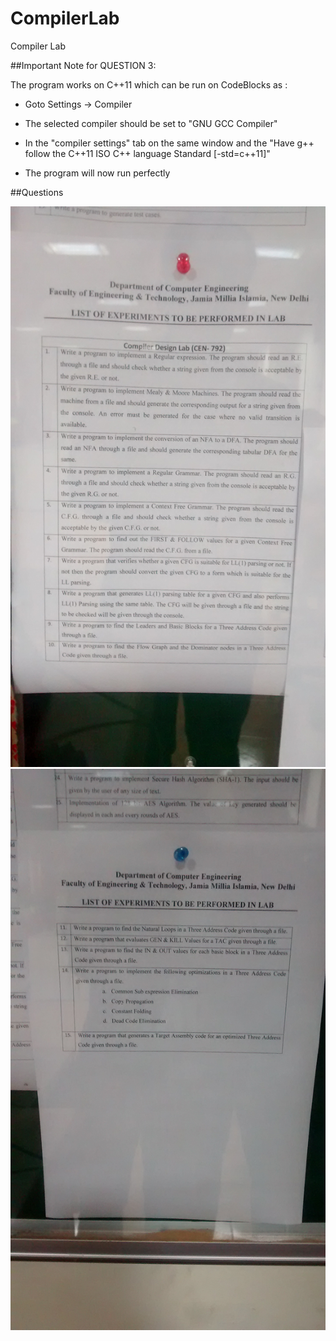# CompilerLab
Compiler Lab

##Important Note for QUESTION 3:

The program works on C++11 which can be run on CodeBlocks as :

*	Goto Settings -> Compiler

*	The selected compiler should be set to "GNU GCC Compiler"

*	In the "compiler settings" tab on the same window and the "Have g++ follow the C++11 ISO C++ language Standard [-std=c++11]"

*	The program will now run perfectly

##Questions

![image1](images/img1.jpg)
![image2](images/img2.jpg)